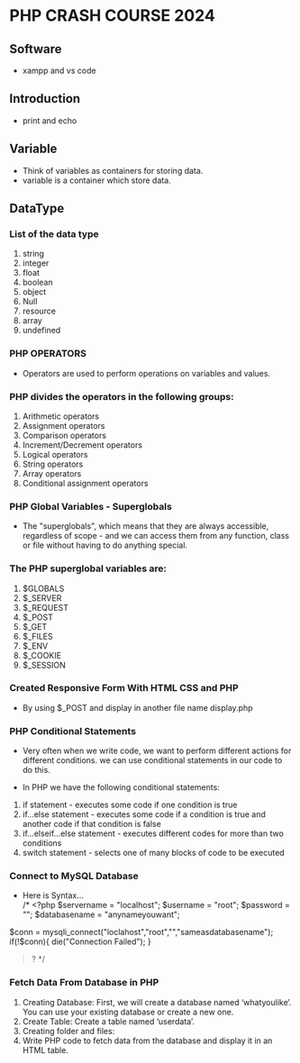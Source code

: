 # PHP CRASH COURSE 2024

## Software

- xampp and vs code

## Introduction

- print and echo

## Variable

- Think of variables as containers for storing data.
- variable is a container which store data.

## DataType

### List of the data type

1. string
2. integer
3. float
4. boolean
5. object
6. Null
7. resource
8. array
9. undefined

### PHP OPERATORS

- Operators are used to perform operations on variables and values.

### PHP divides the operators in the following groups:

1. Arithmetic operators
2. Assignment operators
3. Comparison operators
4. Increment/Decrement operators
5. Logical operators
6. String operators
7. Array operators
8. Conditional assignment operators

### PHP Global Variables - Superglobals
- The "superglobals", which means that they are always accessible, regardless of scope - and we can access them from any function, class or file without having to do anything special.

### The PHP superglobal variables are:
1. $GLOBALS
2. $_SERVER
3. $_REQUEST
4. $_POST
5. $_GET
6. $_FILES
7. $_ENV
8. $_COOKIE
9. $_SESSION

### Created Responsive Form With HTML CSS and PHP
- By using $_POST and display in another file name display.php

### PHP Conditional Statements
- Very often when we write code, we want to perform different actions for different conditions. we can use conditional statements in our code to do this.

- In PHP we have the following conditional statements:

1. if statement - executes some code if one condition is true
2. if...else statement - executes some code if a condition is true and another code if that condition is false
3. if...elseif...else statement - executes different codes for more than two conditions
4. switch statement - selects one of many blocks of code to be executed

### Connect to MySQL Database
- Here is Syntax...
  <br/>
/* <?php
 $servername = "localhost";
 $username = "root";
 $password = "";
 $databasename = "anynameyouwant";

 $conn = mysqli_connect("loclahost","root","","sameasdatabasename");
 if(!$conn){
 die("Connection Failed");
 }
 
>?
*/

### Fetch Data From Database in PHP
1. Creating Database: First, we will create a database named ‘whatyoulike’. You can use your existing database or create a new one.
2. Create Table: Create a table named ‘userdata’.
3. Creating folder and files:
4. Write PHP code to fetch data from the database and display it in an HTML table. 
